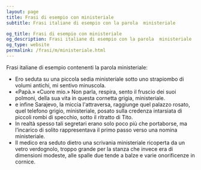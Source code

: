 ```yaml
---
layout: page
title: Frasi di esempio con ministeriale 
subtitle: Frasi italiane di esempio con la parola  ministeriale

og_title: Frasi di esempio con ministeriale 
og_description: Frasi italiane di esempio con la parola  ministeriale
og_type: website
permalink: /frasi/m/ministeriale.html
---
```


Frasi italiane di esempio contenenti la parola ministeriale:


- Ero seduta su una piccola sedia ministeriale sotto uno strapiombo di volumi antichi, mi sentivo minuscola.
- «Papà.» «Cuore mio.» Non parla, respira, sento il fruscio dei suoi polmoni, della sua vita in questa cornetta grigia, ministeriale.
- e infine Sarajevo, la miccia l'attraversa, raggiunge quel palazzo rosato, quel telefono grigio, ministeriale, posato sulla credenza intarsiata di piccoli rombi di specchio, sotto il ritratto di Tito.
- In realtà spesso tali segretari erano solo poco più che portaborse, ma l’incarico di solito rappresentava il primo passo verso una nomina ministeriale.
- Il medico era seduto dietro una scrivania ministeriale ricoperta da un vetro verdognolo, troppo grande per la stanza che invece era di dimensioni modeste, alle spalle due tende a balze e varie onorificenze in cornice.
